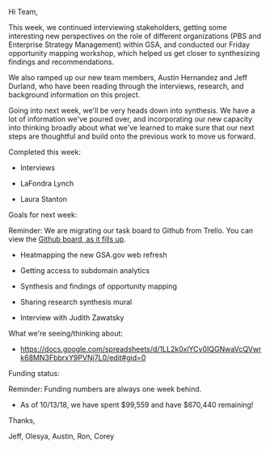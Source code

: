 Hi Team,

This week, we continued interviewing stakeholders, getting some interesting new perspectives on the role of different organizations (PBS and Enterprise Strategy Management) within GSA, and conducted our Friday opportunity mapping workshop, which helped us get closer to synthesizing findings and recommendations.

We also ramped up our new team members, Austin Hernandez and Jeff Durland, who have been reading through the interviews, research, and background information on this project.

Going into next week, we'll be very heads down into synthesis. We have a lot of information we've poured over, and incorporating our new capacity into thinking broadly about what we've learned to make sure that our next steps are thoughtful and build onto the previous work to move us forward.

Completed this week:

-   Interviews

-   LaFondra Lynch

-   Laura Stanton

Goals for next week:

Reminder: We are migrating our task board to Github from Trello. You can view the [Github board, as it fills up](https://github.com/18F/osc-website-pa/projects/1).

-   Heatmapping the new GSA.gov web refresh

-   Getting access to subdomain analytics

-   Synthesis and findings of opportunity mapping

-   Sharing research synthesis mural

-   Interview with Judith Zawatsky

What we're seeing/thinking about:

-   <https://docs.google.com/spreadsheets/d/1LL2k0xlYCy0IQGNwaVcQVwrk68MN3FbbrxY9PVNj7L0/edit#gid=0>

Funding status:

Reminder: Funding numbers are always one week behind.

-   As of 10/13/18, we have spent $99,559 and have $670,440 remaining!

Thanks,

Jeff, Olesya, Austin, Ron, Corey
